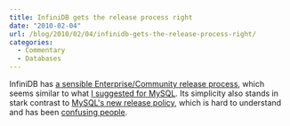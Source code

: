 ```yaml
---
title: InfiniDB gets the release process right
date: "2010-02-04"
url: /blog/2010/02/04/infinidb-gets-the-release-process-right/
categories:
  - Commentary
  - Databases
---
```

InfiniDB has [a sensible Enterprise/Community release process][1], which seems similar to what [I suggested for MySQL][2]. Its simplicity also stands in stark contrast to [MySQL's new release policy][3], which is hard to understand and has been [confusing people][4].

 [1]: http://infinidb.org/infinidb-blog/care-and-feeding-of-infinidb.html
 [2]: http://www.xaprb.com/blog/2007/08/12/what-would-make-me-buy-mysql-enterprise/
 [3]: http://forge.mysql.com/wiki/Development_Cycle
 [4]: http://antbits.blogspot.com/2009/12/version-number-5-point-wtf.html
